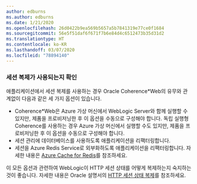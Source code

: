 ```yaml
---
author: edburns
ms.author: edburns
ms.date: 1/21/2020
ms.openlocfilehash: 26d0422b9ea569b5657a5b7841319e77ce0f1684
ms.sourcegitcommit: 56e5f51daf6f671f7b6e84d4c6512473b35d31d2
ms.translationtype: HT
ms.contentlocale: ko-KR
ms.lasthandoff: 03/07/2020
ms.locfileid: "78894140"
---
```

### <a name="determine-whether-session-replication-is-used"></a>세션 복제가 사용되는지 확인

애플리케이션에서 세션 복제를 사용하는 경우 Oracle Coherence*Web의 유무와 관계없이 다음과 같은 세 가지 옵션이 있습니다.

* Coherence*Web은 Azure 가상 머신에서 WebLogic Server와 함께 실행할 수 있지만, 제품을 프로비저닝한 후 이 옵션을 수동으로 구성해야 합니다. 독립 실행형 Coherence를 사용하는 경우 Azure 가상 머신에서 실행할 수도 있지만, 제품을 프로비저닝한 후 이 옵션을 수동으로 구성해야 합니다.
* 세션 관리에 데이터베이스를 사용하도록 애플리케이션을 리팩터링합니다.
* 세션을 Azure Redis Service로 외부화하도록 애플리케이션을 리팩터링합니다. 자세한 내용은 [Azure Cache for Redis](/azure/azure-cache-for-redis/cache-overview)를 참조하세요.

이 모든 옵션과 관련하여 WebLogic이 HTTP 세션 상태를 어떻게 복제하는지 숙지하는 것이 좋습니다. 자세한 내용은 Oracle 설명서의 [HTTP 세션 상태 복제](https://docs.oracle.com/en/middleware/fusion-middleware/weblogic-server/12.2.1.4/clust/failover.html#GUID-E13D8142-66BA-46A1-854F-4FC6F82992DD)를 참조하세요.
